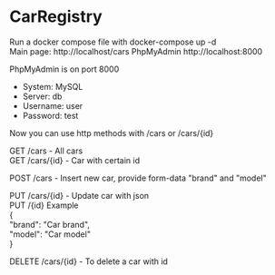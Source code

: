 # CarRegistry

Run a docker compose file with docker-compose up -d  
Main page: http://localhost/cars
PhpMyAdmin http://localhost:8000

PhpMyAdmin is on port 8000 
- System: MySQL  
- Server: db  
- Username: user
- Password: test

Now you can use http methods with /cars or /cars/{id}

GET /cars - All cars  
GET /cars/{id} - Car with certain id  
  
POST /cars - Insert new car, provide form-data "brand" and "model"  
  
PUT /cars/{id} - Update car with json  
PUT /{id} Example  
{  
    "brand": "Car brand",  
    "model": "Car model"  
}  
  
DELETE /cars/{id} - To delete a car with id  
